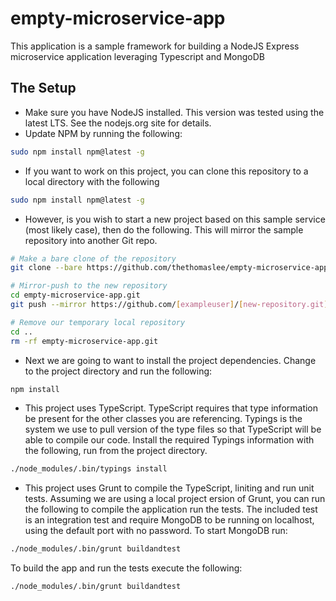 # empty-microservice-app

This application is a sample framework for building a NodeJS Express microservice application 
leveraging Typescript and MongoDB

## The Setup
* Make sure you have NodeJS installed. This version was tested using the latest LTS. See the nodejs.org 
site for details.
* Update NPM by running the following:
```bash
sudo npm install npm@latest -g
```
* If you want to work on this project, you can clone this repository to a local directory with the following
```bash
sudo npm install npm@latest -g
```
* However, is you wish to start a new project based on this sample service (most likely case), then 
do the following. This will mirror the sample repository into another Git repo.

```bash
# Make a bare clone of the repository
git clone --bare https://github.com/thethomaslee/empty-microservice-app.git

# Mirror-push to the new repository
cd empty-microservice-app.git
git push --mirror https://github.com/[exampleuser]/[new-repository.git]

# Remove our temporary local repository
cd ..
rm -rf empty-microservice-app.git
```

* Next we are going to want to install the project dependencies. Change to the project directory
and run the following:
```bash
npm install
```

* This project uses TypeScript. TypeScript requires that type information be present for the 
other classes you are referencing. Typings is the system we use to pull version of the type files
so that TypeScript will be able to compile our code. Install the required Typings information with 
the following, run from the project directory.
```bash
./node_modules/.bin/typings install
```

* This project uses Grunt to compile the TypeScript, liniting and run unit tests.
Assuming we are using a local project ersion of Grunt, you can run the following to compile the application
run the tests. The included test is an integration test and require MongoDB to be running on localhost,
using the default port with no password. To start MongoDB run:
```bash
./node_modules/.bin/grunt buildandtest
```
To build the app and run the tests execute the following: 
```bash
./node_modules/.bin/grunt buildandtest
```